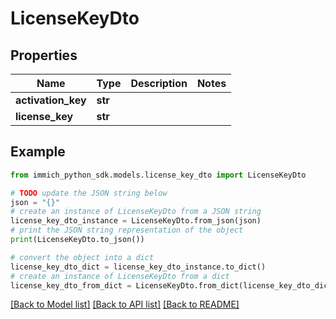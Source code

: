 # LicenseKeyDto


## Properties

Name | Type | Description | Notes
------------ | ------------- | ------------- | -------------
**activation_key** | **str** |  | 
**license_key** | **str** |  | 

## Example

```python
from immich_python_sdk.models.license_key_dto import LicenseKeyDto

# TODO update the JSON string below
json = "{}"
# create an instance of LicenseKeyDto from a JSON string
license_key_dto_instance = LicenseKeyDto.from_json(json)
# print the JSON string representation of the object
print(LicenseKeyDto.to_json())

# convert the object into a dict
license_key_dto_dict = license_key_dto_instance.to_dict()
# create an instance of LicenseKeyDto from a dict
license_key_dto_from_dict = LicenseKeyDto.from_dict(license_key_dto_dict)
```
[[Back to Model list]](../README.md#documentation-for-models) [[Back to API list]](../README.md#documentation-for-api-endpoints) [[Back to README]](../README.md)


